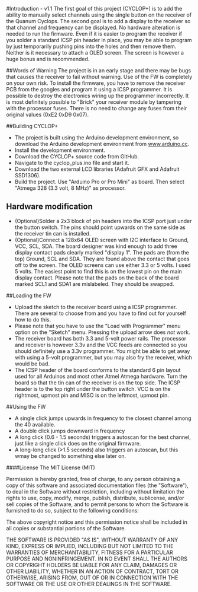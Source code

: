 #Introduction - v1.1
The first goal of this project (CYCLOP+) is to add the ability to manually select channels using the single button on the receiver of the Quanum Cyclops.
The second goal is to add a display to the receiver so that channel and frequency can be displayed.
No hardware alteration is needed to run the firmware. Even if it is easier to program the receiver if you solder a standard ICSP pin header in place, you may be able to program by just temporarily pushing pins into the holes and then remove them. Neither is it necessary to attach a OLED screen. The screen is however a huge bonus and is recommended.

##Words of Warning
The project is in an early stage and there may be bugs that causes the receiver to fail without warning. Use of the FW is completely on your own risk.
To install the firmware, you have to remove the receiver PCB from the googles and program it using a ICSP programmer. It is possible to destroy the electronics wiring up the programmer incorrectly.
It is most definitely possible to "Brick" your receiver module by tampering with the processor fuses. There is no need to change any fuses from their original values (0xE2 0xD9 0x07).

##Building CYCLOP+
- The project is built using the Arduino development environment, so download the Arduino development environment from www.arduino.cc.
- Install the development environment.
- Download the CYCLOP+ source code from GitHub.
- Navigate to the cyclop_plus.ino file and start it.
- Download the two external LCD libraries (Adafruit GFX and Adafruit SSD1306).
- Build the project. Use "Arduino Pro or Pro Mini" as board. Then select "Atmega 328 (3.3 volt, 8 MHz)" as processor.

## Hardware modification
- (Optional)Solder a 2x3 block of pin headers into the ICSP port just under the button switch. The pins should point upwards on the same side as the receiver tin can is installed.
- (Optional)Connect a 128x64 OLED screen with I2C interface to Ground, VCC, SCL, SDA. The board designer was kind enough to add three display contact pads clearly marked "display 1". The pads are (from the top) Ground, SCL and SDA. They are found above the contact that goes off to the screen. The OLED screens can use either 3.3 or 5 volts. I used 5 volts. The easiest point to find this is on the lowest pin on the main display contact. Please note that the pads on the back of the board marked SCL1 and SDA1 are mislabeled. They should be swapped. 

##Loading the FW
- Upload the sketch to the receiver board using a ICSP programmer. There are several to choose from and you have to find out for yourself how to do this.
- Please note that you have to use the "Load with Programmer" menu option on the "Sketch" menu. Pressing the upload arrow does _not_ work.
- The receiver board has both 3.3 and 5-volt power rails. The processor and receiver is however 3.3v and the VCC feeds are connected so you should definitely use a 3.3v programmer. You might be able to get away with using a 5-volt programmer, but you may also fry the receiver, which would be bad.
- The ICSP header of the board conforms to the standard 6 pin layout used for all Arduinos and most other Atmel Atmega hardware. Turn the board so that the tin can of the receiver is on the top side. The ICSP header is to the top right under the button switch. VCC is on the rightmost, upmost pin and MISO is on the leftmost, upmost pin.

##Using the FW
- A single click jumps upwards in frequency to the closest channel among the 40 available.
- A double click jumps downward in frequency
- A long click (0.6 - 1.5 seconds) triggers a autoscan for the best channel, just like a single click does on the original firmware.
- A long-long click (>1.5 seconds) also triggers an autoscan, but this wmay be changed to something else later on.

####License
The MIT License (MIT)

Permission is hereby granted, free of charge, to any person obtaining a copy
of this software and associated documentation files (the "Software"), to deal
in the Software without restriction, including without limitation the rights
to use, copy, modify, merge, publish, distribute, sublicense, and/or sell
copies of the Software, and to permit persons to whom the Software is
furnished to do so, subject to the following conditions:

The above copyright notice and this permission notice shall be included in all
copies or substantial portions of the Software.

THE SOFTWARE IS PROVIDED "AS IS", WITHOUT WARRANTY OF ANY KIND, EXPRESS OR
IMPLIED, INCLUDING BUT NOT LIMITED TO THE WARRANTIES OF MERCHANTABILITY,
FITNESS FOR A PARTICULAR PURPOSE AND NONINFRINGEMENT. IN NO EVENT SHALL THE
AUTHORS OR COPYRIGHT HOLDERS BE LIABLE FOR ANY CLAIM, DAMAGES OR OTHER
LIABILITY, WHETHER IN AN ACTION OF CONTRACT, TORT OR OTHERWISE, ARISING FROM,
OUT OF OR IN CONNECTION WITH THE SOFTWARE OR THE USE OR OTHER DEALINGS IN THE
SOFTWARE.
